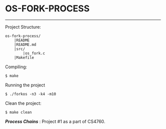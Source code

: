 # OS-FORK-PROCESS
-----------------

Project Structure:

```
os-fork-process/
	|README
	|README.md
	|src/
		|os_fork.c
	|Makefile
```

Compiling:

```
$ make
```

Running the project

```
$ ./forkos -n3 -k4 -m10
```

Clean the project:

```
$ make clean
```

***Process Chains*** : Project #1 as a part of CS4760. 